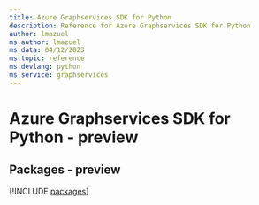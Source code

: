 ```yaml
---
title: Azure Graphservices SDK for Python
description: Reference for Azure Graphservices SDK for Python
author: lmazuel
ms.author: lmazuel
ms.data: 04/12/2023
ms.topic: reference
ms.devlang: python
ms.service: graphservices
---
```

# Azure Graphservices SDK for Python - preview
## Packages - preview
[!INCLUDE [packages](graphservices-index.md)]